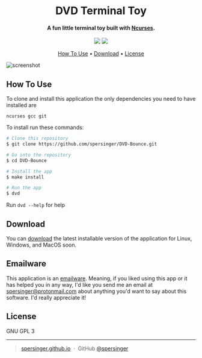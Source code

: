 <h1 align="center">
  <br>
  <br>
  DVD Terminal Toy
  <br>
</h1>

<h4 align="center">A fun little terminal toy built with <a href="https://invisible-island.net/ncurses/announce.html" target="_blank">Ncurses</a>.</h4>

<p align="center">
  <a >
    <img src="https://img.shields.io/badge/license-GPL%20(3)-green.svg">
  </a>
  <a href="https://www.paypal.com/paypalme/SamPersinger">
    <img src="https://img.shields.io/badge/$-donate-blue.svg">
  </a>
</p>

<p align="center">
  <a href="#how-to-use">How To Use</a> •
  <a href="#download">Download</a> •
  <a href="#license">License</a>
</p>

![screenshot](https://raw.githubusercontent.com/spersinger/DVD-Bounce/master/source/img/dvd.gif)

## How To Use

To clone and install this application the only dependencies you need to have installed are

```
ncurses gcc git
```
To install run these commands:

```bash
# Clone this repository
$ git clone https://github.com/spersinger/DVD-Bounce.git

# Go into the repository
$ cd DVD-Bounce

# Install the app
$ make install

# Run the app
$ dvd
```

Run ``` dvd --help ``` for help

## Download

You can [download](https://github.com/spersinger/DVD-Bounce/releases) the latest installable version of the application for Linux, Windows, and MacOS soon.

## Emailware

This application is an [emailware](https://en.wiktionary.org/wiki/emailware). Meaning, if you liked using this app or it has helped you in any way, I'd like you send me an email at <spersinger@protonmail.com> about anything you'd want to say about this software. I'd really appreciate it!


## License

GNU GPL 3

---

> [spersinger.github.io](https://spersinger.github.io/website/) &nbsp;&middot;&nbsp;
> GitHub [@spersinger](https://github.com/spersinger)
